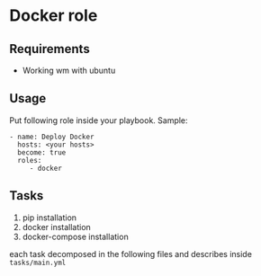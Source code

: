 # Docker role

## Requirements

- Working wm with ubuntu

## Usage

Put following role inside your playbook. Sample:

```
- name: Deploy Docker
  hosts: <your hosts>
  become: true
  roles:
     - docker
```

## Tasks

1. pip installation
2. docker installation
3. docker-compose installation

each task decomposed in the following files and describes inside `tasks/main.yml`
